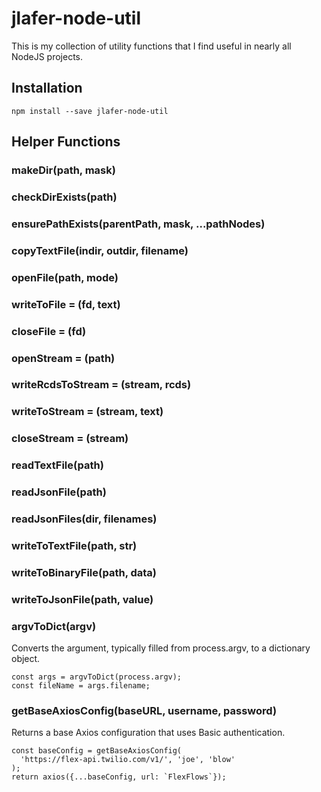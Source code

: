 # jlafer-node-util

This is my collection of utility functions that I find useful in nearly all NodeJS projects.

## Installation

    npm install --save jlafer-node-util

## Helper Functions

### makeDir(path, mask)

### checkDirExists(path)

### ensurePathExists(parentPath, mask, ...pathNodes)

### copyTextFile(indir, outdir, filename)

### openFile(path, mode)

### writeToFile = (fd, text)

### closeFile = (fd)

### openStream = (path)

### writeRcdsToStream = (stream, rcds)

### writeToStream = (stream, text)

### closeStream = (stream)

### readTextFile(path)

### readJsonFile(path)

### readJsonFiles(dir, filenames)

### writeToTextFile(path, str)

### writeToBinaryFile(path, data)

### writeToJsonFile(path, value)

### argvToDict(argv)
Converts the argument, typically filled from process.argv, to a dictionary object.
```
const args = argvToDict(process.argv);
const fileName = args.filename;
```


### getBaseAxiosConfig(baseURL, username, password)
Returns a base Axios configuration that uses Basic authentication.
```
const baseConfig = getBaseAxiosConfig(
  'https://flex-api.twilio.com/v1/', 'joe', 'blow'
);
return axios({...baseConfig, url: `FlexFlows`});
```